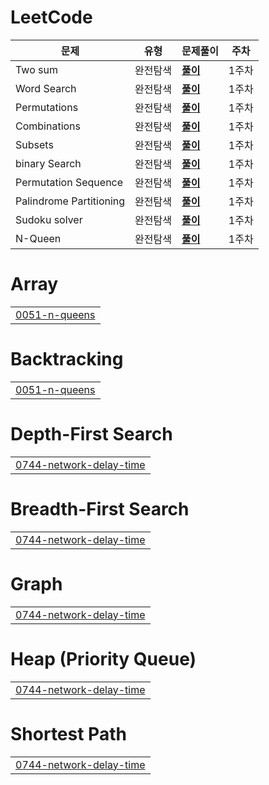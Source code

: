 # LeetCode



| **문제**                | **유형** | **문제풀이**                                                 | **주차** |
| ----------------------- | -------- | ------------------------------------------------------------ | -------- |
| Two sum                 | 완전탐색 | **[풀이](https://github.com/WooseokJ/LeetCode/blob/main/0001-two-sum/0001-two-sum.java)** | 1주차    |
| Word Search             | 완전탐색 | **[풀이](https://github.com/WooseokJ/LeetCode/blob/main/0079-word-search/0079-word-search.java)** | 1주차    |
| Permutations            | 완전탐색 | **[풀이](https://github.com/WooseokJ/LeetCode/blob/main/0046-permutations/0046-permutations.java)** | 1주차    |
| Combinations            | 완전탐색 | **[풀이](https://github.com/WooseokJ/LeetCode/blob/main/0077-combinations/0077-combinations.java)** | 1주차    |
| Subsets                 | 완전탐색 | **[풀이](https://github.com/WooseokJ/LeetCode/blob/main/0078-subsets/0078-subsets.java)** | 1주차    |
| binary Search           | 완전탐색 | **[풀이](https://github.com/WooseokJ/LeetCode/blob/main/0792-binary-search/0792-binary-search.java)** | 1주차    |
| Permutation Sequence    | 완전탐색 | **[풀이](https://github.com/WooseokJ/LeetCode/blob/main/0060-permutation-sequence/0060-permutation-sequence.java)** | 1주차    |
| Palindrome Partitioning | 완전탐색 | **[풀이](https://github.com/WooseokJ/LeetCode/blob/main/0131-palindrome-partitioning/0131-palindrome-partitioning.java)** | 1주차    |
| Sudoku solver           | 완전탐색 | **[풀이](https://github.com/WooseokJ/LeetCode/blob/main/0037-sudoku-solver/0037-sudoku-solver.java)** | 1주차    |
| N-Queen                 | 완전탐색 | **[풀이](https://github.com/WooseokJ/LeetCode/blob/main/0051-n-queens/0051-n-queens.java)** | 1주차    |


# Array
|  |
| ------- |
| [0051-n-queens](https://github.com/WooseokJ/LeetCode/tree/master/0051-n-queens) |
# Backtracking
|  |
| ------- |
| [0051-n-queens](https://github.com/WooseokJ/LeetCode/tree/master/0051-n-queens) |
# Depth-First Search
|  |
| ------- |
| [0744-network-delay-time](https://github.com/WooseokJ/LeetCode/tree/master/0744-network-delay-time) |
# Breadth-First Search
|  |
| ------- |
| [0744-network-delay-time](https://github.com/WooseokJ/LeetCode/tree/master/0744-network-delay-time) |
# Graph
|  |
| ------- |
| [0744-network-delay-time](https://github.com/WooseokJ/LeetCode/tree/master/0744-network-delay-time) |
# Heap (Priority Queue)
|  |
| ------- |
| [0744-network-delay-time](https://github.com/WooseokJ/LeetCode/tree/master/0744-network-delay-time) |
# Shortest Path
|  |
| ------- |
| [0744-network-delay-time](https://github.com/WooseokJ/LeetCode/tree/master/0744-network-delay-time) |